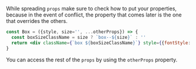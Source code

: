 
While spreading `props` make sure to check how to put your properties, because in the event of conflict, the property that comes later is the one that overrides the others.

```jsx
const Box = ({style, size='', ...otherProps}) => {
  const boxSizeClassName = size ? `box--${size}` : ''
  return <div className={`box ${boxSizeClassName}`} style={{fontStyle: 'italic', ...style}} {...otherProps}/>
}
```

You can access the rest of the `props` by using the `otherProps` property.
